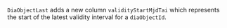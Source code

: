 `DiaObjectLast` adds a new column `validityStartMjdTai` which represents the start of the latest validity interval for a `diaObjectId`.
